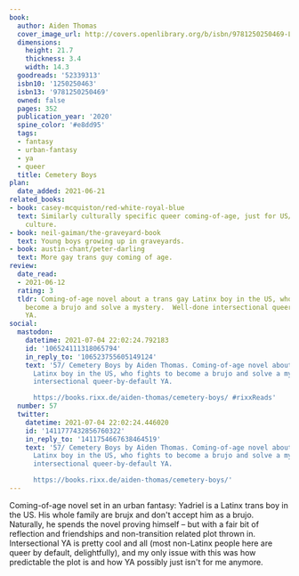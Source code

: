 ```yaml
---
book:
  author: Aiden Thomas
  cover_image_url: http://covers.openlibrary.org/b/isbn/9781250250469-L.jpg
  dimensions:
    height: 21.7
    thickness: 3.4
    width: 14.3
  goodreads: '52339313'
  isbn10: '1250250463'
  isbn13: '9781250250469'
  owned: false
  pages: 352
  publication_year: '2020'
  spine_color: '#e8dd95'
  tags:
  - fantasy
  - urban-fantasy
  - ya
  - queer
  title: Cemetery Boys
plan:
  date_added: 2021-06-21
related_books:
- book: casey-mcquiston/red-white-royal-blue
  text: Similarly culturally specific queer coming-of-age, just for US/UK white majority
    culture.
- book: neil-gaiman/the-graveyard-book
  text: Young boys growing up in graveyards.
- book: austin-chant/peter-darling
  text: More gay trans guy coming of age.
review:
  date_read:
  - 2021-06-12
  rating: 3
  tldr: Coming-of-age novel about a trans gay Latinx boy in the US, who fights to
    become a brujo and solve a mystery.  Well-done intersectional queer-by-default
    YA.
social:
  mastodon:
    datetime: 2021-07-04 22:02:24.792183
    id: '106524111318065794'
    in_reply_to: '106523755605149124'
    text: '57/ Cemetery Boys by Aiden Thomas. Coming-of-age novel about a trans gay
      Latinx boy in the US, who fights to become a brujo and solve a mystery.  Well-done
      intersectional queer-by-default YA.

      https://books.rixx.de/aiden-thomas/cemetery-boys/ #rixxReads'
  number: 57
  twitter:
    datetime: 2021-07-04 22:02:24.446020
    id: '1411777432856760322'
    in_reply_to: '1411754667638464519'
    text: '57/ Cemetery Boys by Aiden Thomas. Coming-of-age novel about a trans gay
      Latinx boy in the US, who fights to become a brujo and solve a mystery.  Well-done
      intersectional queer-by-default YA.

      https://books.rixx.de/aiden-thomas/cemetery-boys/'
---
```


Coming-of-age novel set in an urban fantasy: Yadriel is a Latinx trans boy in the US. His whole family are brujx and
don't accept him as a brujo. Naturally, he spends the novel proving himself – but with a fair bit of reflection and
friendships and non-transition related plot thrown in. Intersectional YA is pretty cool and all (most non-Latinx people
here are queer by default, delightfully), and my only issue with this was how predictable the plot is and how YA
possibly just isn't for me anymore.
